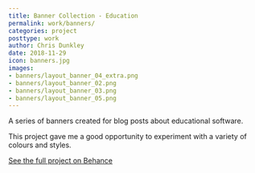 ```yaml
---
title: Banner Collection - Education
permalink: work/banners/
categories: project
posttype: work
author: Chris Dunkley
date: 2018-11-29
icon: banners.jpg
images:
- banners/layout_banner_04_extra.png
- banners/layout_banner_02.png
- banners/layout_banner_03.png
- banners/layout_banner_05.png
---
```


A series of banners created for blog posts about educational software.

This project gave me a good opportunity to experiment with a variety of colours and styles.

<a class="button" href="https://www.behance.net/gallery/62622005/Banner-Collection">See the full project on Behance</a>